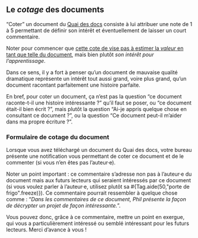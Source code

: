 ## Le *cotage* des documents

“Coter” un document du [Quai des docs](qdd/home) consiste à lui attribuer une note de 1 à 5 permettant de définir son intérêt et éventuellement de laisser un court commentaire.

Noter pour commencer que <u>cette cote de vise pas à estimer la *valeur* en tant que telle du document</u>, mais bien plutôt *son intérêt pour l’apprentissage*.

Dans ce sens, il y a fort à penser qu’un document de mauvaise qualité dramatique représente un intérêt tout aussi grand, voire plus grand, qu’un document racontant parfaitement une histoire parfaite.

En bref, pour coter un document, ça n’est pas la question “ce document raconte-t-il une histoire intéressante ?” qu’il faut se poser, ou “ce document était-il bien écrit ?”, mais plutôt la question “Ai-je appris quelque chose en consultant ce document ?”, ou la question “Ce document peut-il m’aider dans ma propre écriture ?”.

### Formulaire de cotage du document

Lorsque vous avez téléchargé un document du Quai des docs, votre bureau présente une notification vous permettant de coter ce document et de le commenter (si vous n’en êtes pas l’auteur·e).

Noter un point important : ce commentaire s’adresse non pas à l’auteur·e du document mais aux futurs lecteurs qui seraient intéressés par ce document (si vous voulez parler à l’auteur·e, utilisez plutôt sa #{Tag.aide(50,"porte de frigo".freeze)}). Ce commentaire pourrait ressembler à quelque chose comme : “*Dans les commentaires de ce document, Phil présente la façon de décrypter un projet de façon intéressante.*”.

Vous pouvez donc, grâce à ce commentaire, mettre un point en exergue, qui vous a particulièrement intéressé ou semblé intéressant pour les futurs lecteurs. Merci d’avance à vous !
